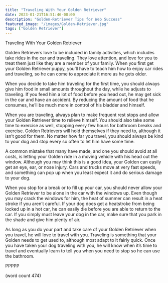 ```yaml
---
title: "Traveling With Your Golden Retriever"
date: 2023-01-21T16:51:46-08:00
description: "Golden-Retriever Tips for Web Success"
featured_image: "/images/Golden-Retriever.jpg"
tags: ["Golden Retriever"]
---
```


Traveling With Your Golden Retriever

Golden Retrievers love to be included in family activities, which includes take rides in the car and traveling.  They love attention, and love for you to treat them just like they are a member of your family.  When you first get your Golden Retriever puppy, you’ll have to teach him how to enjoy car rides and traveling, so he can come to appreciate it more as he gets older.

When you decide to take him traveling for the first time, you should always give him food in small amounts throughout the day, while he adjusts to traveling.  If you feed him a lot of food before you head out, he may get sick in the car and have an accident.  By reducing the amount of food that he consumes, he’ll be much more in control of his bladder and himself.

When you are traveling, always plan to make frequent rest stops and allow your Golden Retriever time to relieve himself.  You should also take some time to exercise as well, stopping every few hours for bathroom breaks and exercise.  Golden Retrievers will hold themselves if they need to, although it isn’t good for them.  No matter how far you travel, you should always be kind to your dog and stop every so often to let him have some time.

A common mistake that many have made, and one you should avoid at all costs, is letting your Golden ride in a moving vehicle with his head out the window.  Although you may think this is a good idea, your Golden can easily get an eye, ear, or nose injury.  Cars and trucks move at very fast speeds, and something can pop up when you least expect it and do serious damage to your dog.

When you stop for a break or to fill up your car, you should never allow your Golden Retriever to be alone in the car with the windows up.  Even though you may crack the windows for him, the heat of summer can result in a heat stroke if you aren’t careful.  If your dog does get a heatstroke from being locked up in a hot car, he can easily die before you are able to return to the car.  If you simply must leave your dog in the car, make sure that you park in the shade and give him plenty of air.

As long as you do your part and take care of your Golden Retriever when you travel, he will love to travel with you.  Traveling is something that your Golden needs to get used to, although most adapt to it fairly quick.  Once you have taken your dog traveling with you, he will know when it’s time to travel and eventually learn to tell you when you need to stop so he can use the bathroom.

PPPPP

(word count 474)
